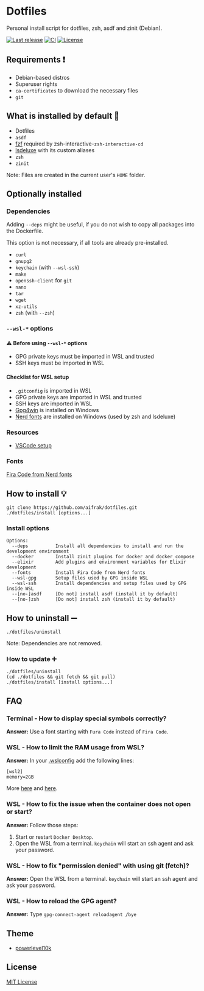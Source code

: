 # Dotfiles

Personal install script for dotfiles, zsh, asdf and zinit (Debian).

[![Last release](https://img.shields.io/github/v/release/aifrak/dotfiles?label=Last%20release)](https://github.com/aifrak/dotfiles/releases)
[![CI](https://github.com/aifrak/dotfiles/actions/workflows/ci.yml/badge.svg)](https://github.com/aifrak/dotfiles/actions/workflows/ci.yml)
[![License](https://img.shields.io/github/license/aifrak/dotfiles?color=blue)](https://github.com/aifrak/dotfiles/blob/master/LICENSE)

## Requirements ❗

- Debian-based distros
- Superuser rights
- `ca-certificates` to download the necessary files
- `git`

## What is installed by default 🤔

- Dotfiles
- `asdf`
- [fzf](https://github.com/junegunn/fzf) required by zsh-interactive-`zsh-interactive-cd`
- [lsdeluxe](https://github.com/Peltoche/lsd) with its custom aliases
- `zsh`
- `zinit`

Note: Files are created in the current user's `HOME` folder.

## Optionally installed

### Dependencies

Adding `--deps` might be useful, if you do not wish to copy all packages
into the Dockerfile.

This option is not necessary, if all tools are already pre-installed.

- `curl`
- `gnupg2`
- `keychain` (with `--wsl-ssh`)
- `make`
- `openssh-client` for `git`
- `nano`
- `tar`
- `wget`
- `xz-utils`
- `zsh` (with `--zsh`)

### `--wsl-*` options

#### ⚠️ Before using `--wsl-*` options

- GPG private keys must be imported in WSL and trusted
- SSH keys must be imported in WSL

#### Checklist for WSL setup

- `.gitconfig` is imported in WSL
- GPG private keys are imported in WSL and trusted
- SSH keys are imported in WSL
- [Gpg4win](https://www.gpg4win.org) is installed on Windows
- [Nerd fonts](#fonts) are installed on Windows (used by zsh and lsdeluxe)

### Resources

- [VSCode setup](https://code.visualstudio.com/docs/remote/containers#_sharing-git-credentials-with-your-container)

### Fonts

[Fira Code from Nerd fonts](https://github.com/ryanoasis/nerd-fonts/tree/master/patched-fonts/FiraCode)

## How to install 💡

```shell
git clone https://github.com/aifrak/dotfiles.git
./dotfiles/install [options...]
```

### Install options

```text
Options:
  --deps          Install all dependencies to install and run the development environment
  --docker        Install zinit plugins for docker and docker compose
  --elixir        Add plugins and environment variables for Elixir development
  --fonts         Install Fira Code from Nerd fonts
  --wsl-gpg       Setup files used by GPG inside WSL
  --wsl-ssh       Install dependencies and setup files used by GPG inside WSL
  --[no-]asdf     [Do not] install asdf (install it by default)
  --[no-]zsh      [Do not] install zsh (install it by default)
```

## How to uninstall ➖

```shell
./dotfiles/uninstall
```

Note: Dependencies are not removed.

### How to update ➕

```shell
./dotfiles/uninstall
(cd ./dotfiles && git fetch && git pull)
./dotfiles/install [install options...]
```

## FAQ

### Terminal - How to display special symbols correctly?

**Answer:** Use a font starting with `Fura Code` instead of `Fira Code`.

### WSL - How to limit the RAM usage from WSL?

**Answer:** In your
[.wslconfig](https://docs.microsoft.com/en-us/windows/wsl/wsl-config#configure-global-options-with-wslconfig)
add the following lines:

```text
[wsl2]
memory=2GB
```

More [here](https://github.com/microsoft/WSL/issues/4166) and [here](https://docs.microsoft.com/en-us/windows/wsl/release-notes#build-18945).

### WSL - How to fix the issue when the container does not open or start?

**Answer:** Follow those steps:

1. Start or restart `Docker Desktop`.
1. Open the WSL from a terminal. `keychain` will start an ssh agent and ask your
   password.

### WSL - How to fix "permission denied" with using git (fetch)?

**Answer:** Open the WSL from a terminal. `keychain` will start an ssh agent and
ask your password.

### WSL - How to reload the GPG agent?

**Answer:** Type `gpg-connect-agent reloadagent /bye`

## Theme

- [powerlevel10k](https://github.com/romkatv/powerlevel10k)

## License

[MIT License](https://github.com/aifrak/dotfiles/blob/main/LICENSE)
